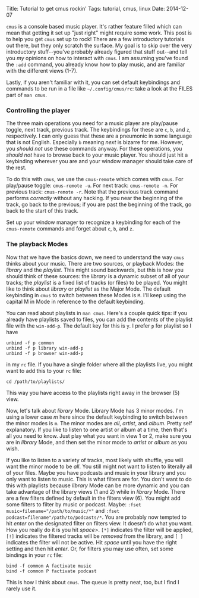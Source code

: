 Title: Tutorial to get cmus rockin'
Tags: tutorial, cmus, linux
Date: 2014-12-07

`cmus` is a console based music player.  It's rather feature filled which can
mean that getting it set up "just right" might require some work.  This post is
to help you get `cmus` set up to rock!  There are a few introductory tutorials
out there, but they only scratch the surface.  My goal is to skip over the very
introductory stuff--you've probably already figured that stuff out--and tell
you _my_ opinions on how to interact with `cmus`.  I am assuming you've found
the `:add` command, you already know how to play music, and are familiar with
the different views (1-7).

Lastly, if you aren't familiar with it, you can set default keybindings and
commands to be run in a file like `~/.config/cmus/rc`:  take a look at the
FILES part of `man cmus`.


### Controlling the player ###

The three main operations you need for a music player are play/pause toggle,
next track, previous track.  The keybindings for these are `c`, `b`, and `z`,
respectively.  I can only guess that these are a pneumonic in some language
that is not English.  Especially `b` meaning _next_ is bizarre for me.
However, you _should not_ use these commands anyway.  For these operations, you
_should not_ have to browse back to your music player.  You should just hit a
keybinding wherever you are and your window manager should take care of the
rest.

To do this with `cmus`, we use the `cmus-remote` which comes with `cmus`.  For
play/pause toggle: `cmus-remote -u`.  For next track: `cmus-remote -n`.  For
previous track: `cmus-remote -r`.  Note that the previous track command
performs _correctly_ without any hacking.  If you near the beginning of the
track, go back to the previous; if you are past the beginning of the track, go
back to the start of this track.

Set up your window manager to recognize a keybinding for each of the
`cmus-remote` commands and forget about `c`, `b`, and `z`.

### The playback Modes ###

Now that we have the basics down, we need to understand the way `cmus` thinks
about your music.  There are two sources, or playback Modes: the _library_ and
the _playlist_.  This might sound backwards, but this is how you should think
of these sources: the _library_ is a dynamic subset of all of your tracks; the
_playlist_ is a fixed list of tracks (or files) to be played.  You might like
to think about _library_ or _playlist_ as the Major Mode.  The default
keybinding in `cmus` to switch between these Modes is `M`.  I'll keep using the
capital M in Mode in reference to the default keybinding.

You can read about playlists in `man cmus`.  Here's a couple quick tips:
if you already have playlists saved to files, you can add the contents of the
playlist file with the `win-add-p`.  The default key for this is `y`.  I
prefer `p` for playlist so I have

    unbind -f p common
    unbind -f p library win-add-p
    unbind -f p browser win-add-p

in my `rc` file.  If you have a single folder where all the playlists live,
you might want to add this to your `rc` file:

    cd /path/to/playlists/

This way you have access to the playlists right away in the browser (5) view.

Now, let's talk about _library_ Mode.  Library Mode has 3 minor modes.  I'm
using a lower case _m_ here since the default keybinding to switch between the
minor modes is `m`.  The minor modes are _all_, _artist_, and _album_.  Pretty
self explanatory.  If you like to listen to one artist or album at a time, then
that's all you need to know.  Just play what you want in view 1 or 2, make sure
you are in _library_ Mode, and then set the minor mode to _artist_ or _album_
as you wish.

If you like to listen to a variety of tracks, most likely with shuffle, you
will want the minor mode to be _all_.  You still might not want to listen to
literally all of your files.  Maybe you have podcasts and music in your library
and you only want to listen to music.  This is what filters are for.  You don't
want to do this with playlists because _library_ Mode can be more dynamic and
you can take advantage of the library views (1 and 2) while in _library_ Mode.
There are a few filters defined by default in the filters view (6).  You might
add some filters to filter by music or podcast.  Maybe: `:fset
music=filename="/path/to/music/*"` and `:fset
podcast=filename"/path/to/podcasts/*`.  You are probably now tempted to hit
_enter_ on the designated filter on filters view.  It doesn't do what you
want.  How you really do it is you hit _space>_.  `[*]` indicates the filter
will be applied, `[!]` indicates the filtered tracks will be _removed_ from
the library, and `[ ]` indicates the filter will not be active.  Hit _space_
until you have the right setting and then hit _enter_.  Or, for filters you
may use often, set some bindings in your `rc` file:

    bind -f common A factivate music
    bind -f common P factivate podcast

This is how I think about `cmus`.  The queue is pretty neat, too, but I find I
rarely use it.
